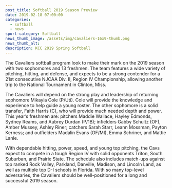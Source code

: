 ```yaml
---
post_title: Softball 2019 Season Preview
date: 2019-02-18 07:00:00
categories:
  - softball
  - news
sport-category: Softball
news_thumb_image: /assets/img/cavaliers-16x9-thumb.png
news_thumb_alt:
description: KCC 2019 Spring Softball
---
```


The Cavaliers softball program look to make their mark on the 2019 season with two sophomores and 13 freshmen. The team features a wide variety of pitching, hitting, and defense, and expects to be a strong contender for a 21st consecutive NJCAA Div. II, Region IV Championship, allowing another trip to the National Tournament in Clinton, Miss.

The Cavaliers will depend on the strong play and leadership of returning sophomore Mikayla Cole (P/Uti). Cole will provide the knowledge and experience to help guide a young roster. The other sophomore is a solid transfer, Faith Harris (C), who will provide much needed depth and power. This year’s freshmen are: pitchers Maddie Wallace, Hayley Edmonds, Sydney Reams, and Aubrey Durdan (P/1B); infielders Gabby Schultz (OF), Amber Mussey, Ashley Riner; catchers Sarah Starr, Leann Mossman, Payton Kerness; and outfielders Madalin Evans (OF/MI), Emma Schriner, and Mattie Lanie.

With dependable hitting, power, speed, and young top pitching, the Cavs expect to compete in a tough Region IV with solid opponents Triton, South Suburban, and Prairie State. The schedule also includes match-ups against top ranked Rock Valley, Parkland, Danville, Madison, and Lincoln Land, as well as multiple top D-I schools in Florida. With so many top-level adversaries, the Cavaliers should be well-positioned for a long and successful 2019 season.
